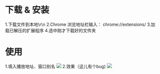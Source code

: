# 下载 & 安装
1.下载文件到本地\r\n
2.Chrome 浏览地址栏输入： chrome://extensions/
3.加载已解压的扩展程序 
4.选中刚才下载好的文件夹
# 使用
1.填入播放地址、窗口别名
![](https://p.sda1.dev/24/fb83a2f6e5e0d2bd19ca6a85ef06aafc/image.png)
2.效果（这儿有个bug)
![](https://p.sda1.dev/24/6650126bc9ab6d5052ca3629adb243a9/image.png)
